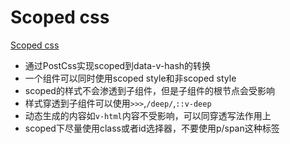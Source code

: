 # Scoped css
[Scoped css](https://vue-loader.vuejs.org/zh/guide/scoped-css.html)<br/>
- 通过PostCss实现scoped到data-v-hash的转换
- 一个组件可以同时使用scoped style和非scoped style
- scoped的样式不会渗透到子组件，但是子组件的根节点会受影响
- 样式穿透到子组件可以使用`>>>`,`/deep/`,`::v-deep`
- 动态生成的内容如`v-html`内容不受影响，可以同穿透写法作用上
- scoped下尽量使用class或者id选择器，不要使用p/span这种标签
